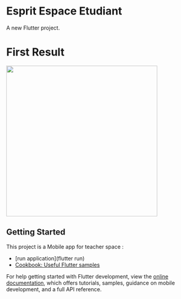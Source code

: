 # Esprit Espace Etudiant

A new Flutter project.


# First Result

<img src ="https://github.com/Mirzaazmath/dynamic_login_page_flutter/blob/main/assets/output/result.gif" height="400">


## Getting Started

This project is a Mobile app for teacher space :



- [run application](flutter run)
- [Cookbook: Useful Flutter samples](https://docs.flutter.dev/cookbook)

For help getting started with Flutter development, view the
[online documentation](https://docs.flutter.dev/), which offers tutorials,
samples, guidance on mobile development, and a full API reference.
